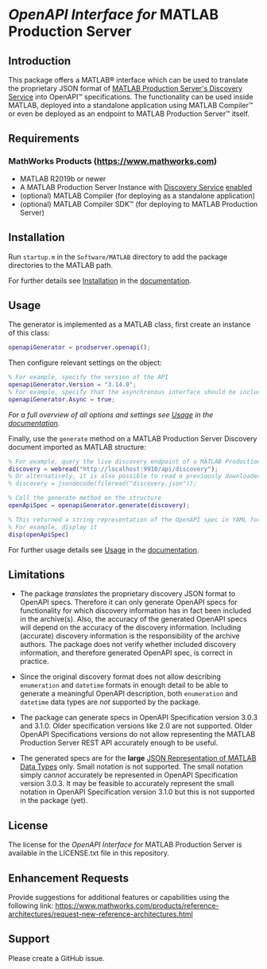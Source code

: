 # *OpenAPI Interface for* MATLAB Production Server

## Introduction

This package offers a MATLAB® interface which can be used to translate the proprietary JSON format of [MATLAB Production Server's Discovery Service](https://www.mathworks.com/help/mps/restfuljson/restful-api-for-discovery-and-diagnostics.html#mw_d710d743-384a-434f-b4ab-2b5941e56ca8) into OpenAPI™ specifications. The functionality can be used inside MATLAB, deployed into a standalone application using MATLAB Compiler™ or even be deployed as an endpoint to MATLAB Production Server™ itself.

## Requirements

### MathWorks Products (https://www.mathworks.com)

* MATLAB R2019b or newer
* A MATLAB Production Server Instance with [Discovery Service](https://www.mathworks.com/help/mps/restfuljson/restful-api-for-discovery-and-diagnostics.html#mw_d710d743-384a-434f-b4ab-2b5941e56ca8) [enabled](https://www.mathworks.com/help/mps/server/mps.configuration-properties.html#propname_enable-discovery)
* (optional) MATLAB Compiler (for deploying as a standalone application)
* (optional) MATLAB Compiler SDK™ (for deploying to MATLAB Production Server)

## Installation

Run `startup.m` in the `Software/MATLAB` directory to add the package directories to the MATLAB path.

For further details see [Installation](https://mathworks-ref-arch.github.io/openapi-productionserver/Installation.html) in the [documentation](https://mathworks-ref-arch.github.io/openapi-productionserver).

## Usage

The generator is implemented as a MATLAB class, first create an instance of this class:

```matlab
openapiGenerator = prodserver.openapi();
```

Then configure relevant settings on the object:

```matlab
% For example, specify the version of the API
openapiGenerator.Version = "3.14.0";
% For example, specify that the asynchronous interface should be included in the spec
openapiGenerator.Async = true;
```
*For a full overview of all options and settings see [Usage](https://mathworks-ref-arch.github.io/openapi-productionserver/Usage.html) in the [documentation](https://mathworks-ref-arch.github.io/openapi-productionserver).*

Finally, use the `generate` method on a MATLAB Production Server Discovery document imported as MATLAB structure:

```matlab
% For example, query the live discovery endpoint of a MATLAB Production Server Instance
discovery = webread("http://localhost:9910/api/discovery");
% Or alternatively, it is also possible to read a previously downloaded document
% discovery = jsondecode(fileread("discovery.json"));

% Call the generate method on the structure
openApiSpec = openapiGenerator.generate(discovery);

% This returned a string representation of the OpenAPI spec in YAML format.
% For example, display it
disp(openApiSpec)
```

For further usage details see [Usage](https://mathworks-ref-arch.github.io/openapi-productionserver/Usage.html) in the [documentation](https://mathworks-ref-arch.github.io/openapi-productionserver).

## Limitations

* The package *translates* the proprietary discovery JSON format to OpenAPI specs. Therefore it can only generate OpenAPI specs for functionality for which discovery information has in fact been included in the archive(s). Also, the accuracy of the generated OpenAPI specs will depend on the accuracy of the discovery information. Including (accurate) discovery information is the responsibility of the archive authors. The package does not verify whether included discovery information, and therefore generated OpenAPI spec, is correct in practice.

* Since the original discovery format does not allow describing `enumeration` and `datetime` formats in enough detail to be able to generate a meaningful OpenAPI description, both `enumeration` and `datetime` data types are *not* supported by the package.

* The package can generate specs in OpenAPI Specification version 3.0.3 and 3.1.0. Older specification versions like 2.0 are not supported. Older OpenAPI Specifications versions do not allow representing the MATLAB Production Server REST API accurately enough to be useful.

* The generated specs are for the **large** [JSON Representation of MATLAB Data Types](https://www.mathworks.com/help/mps/restfuljson/json-representation-of-matlab-data-types.html) only. Small notation is not supported. The small notation simply can*not* accurately be represented in OpenAPI Specification version 3.0.3. It may be feasible to accurately represent the small notation in OpenAPI Specification version 3.1.0 but this is not supported in the package (yet).

## License

The license for the *OpenAPI Interface for* MATLAB Production Server is available in the LICENSE.txt file in this repository.

## Enhancement Requests

Provide suggestions for additional features or capabilities using the following link:
https://www.mathworks.com/products/reference-architectures/request-new-reference-architectures.html

## Support

Please create a GitHub issue.

[//]: #  (Copyright 2023-2024 The MathWorks, Inc.)